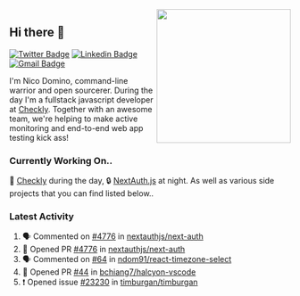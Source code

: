 <img align="right" src="https://user-images.githubusercontent.com/7415984/172472491-91b16eac-fa22-4ecf-92df-d687139fd1f9.gif" width="240" />

## Hi there 👋

[![Twitter Badge](https://img.shields.io/badge/-@ndom91-1ca0f1?style=flat-square&labelColor=1ca0f1&logo=twitter&logoColor=white&link=https://twitter.com/ndom91)](https://twitter.com/ndom91) [![Linkedin Badge](https://img.shields.io/badge/-ndom91-blue?style=flat-square&logo=Linkedin&logoColor=white&link=https://www.linkedin.com/in/ndom91/)](https://www.linkedin.com/in/ndom91/) [![Gmail Badge](https://img.shields.io/badge/-yo@ndo.dev-c14438?style=flat-square&logo=mail.ru&logoColor=white&link=mailto:yo@ndo.dev)](mailto:yo@ndo.dev)

I'm Nico Domino, command-line warrior and open sourcerer. During the day I'm a fullstack javascript developer at [Checkly](https://checklyhq.com). Together with an awesome team, we're helping to make active monitoring and end-to-end web app testing kick ass!

### Currently Working On..

🦝 [Checkly](https://checklyhq.com) during the day, 🔒 [NextAuth.js](https://github.com/nextauthjs/next-auth) at night. As well as various side projects that you can find listed below..

<!--START_SECTION_PROFILE_VIEWS:readme-info-->
<!--END_SECTION_PROFILE_VIEWS:readme-info-->

<!--START_SECTION_DAILY_COMMIT:readme-info-->
<!--END_SECTION_DAILY_COMMIT:readme-info-->

<!--START_SECTION_WEEKLY_COMMIT:readme-info-->
<!--END_SECTION_WEEKLY_COMMIT:readme-info-->

### Latest Activity

<!--START_SECTION:activity-->
1. 🗣 Commented on [#4776](https://github.com/nextauthjs/next-auth/issues/4776) in [nextauthjs/next-auth](https://github.com/nextauthjs/next-auth)
2. 💪 Opened PR [#4776](https://github.com/nextauthjs/next-auth/pull/4776) in [nextauthjs/next-auth](https://github.com/nextauthjs/next-auth)
3. 🗣 Commented on [#64](https://github.com/ndom91/react-timezone-select/issues/64) in [ndom91/react-timezone-select](https://github.com/ndom91/react-timezone-select)
4. 💪 Opened PR [#44](https://github.com/bchiang7/halcyon-vscode/pull/44) in [bchiang7/halcyon-vscode](https://github.com/bchiang7/halcyon-vscode)
5. ❗️ Opened issue [#23230](https://github.com/timburgan/timburgan/issues/23230) in [timburgan/timburgan](https://github.com/timburgan/timburgan)
<!--END_SECTION:activity-->
